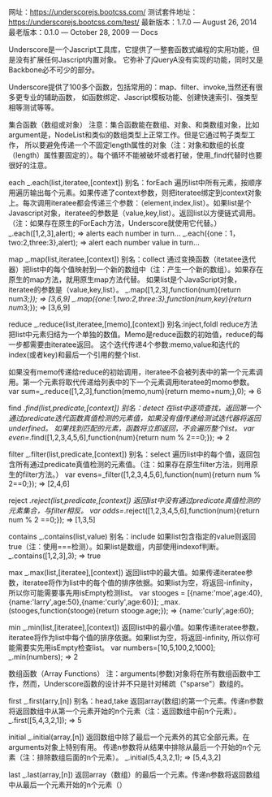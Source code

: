 网址：https://underscorejs.bootcss.com/
测试套件地址：https://underscorejs.bootcss.com/test/
最新版本：1.7.0 — August 26, 2014 
最老版本：0.1.0 — October 28, 2009 — Docs

Underscore是一个Jascript工具库，它提供了一整套函数式编程的实用功能，但是没有扩展任何Jascript内置对象。
它弥补了jQueryA没有实现的功能，同时又是Backbone必不可少的部分。

Underscore提供了100多个函数，包括常用的：map、filter、invoke,当然还有很多更专业的辅助函数，
如函数绑定、Jascript模板功能、创建快速索引、强类型相等测试等等。

集合函数（数组或对象）
注意：集合函数能在数组、对象、和类数组对象，比如argument是，NodeList和类似的数组类型上正常工作。但是它通过鸭子类型工作，
所以要避免传递一个不固定length属性的对象（注：对象和数组的长度（length）属性要固定的）。每个循环不能被破坏或者打破，使用_find代替时也要很好的注意。

each   _.each(list,iteratee,[context])  别名：forEach
遍历list中所有元素，按顺序用遍历输出每个元素。如果传递了context参数，则把iteratee绑定到context对象上。每次调用iteratee都会传递三个参数：（element,index,list）。如果list是个Javascript对象，iteratee的参数是（value,key,list）。返回list以方便链式调用。
（注：如果存在原生的ForEach方法，Underscore就使用它代替。）
_.each([1,2,3],alert);
=> alerts each number in turn...
_.each({one：1，two:2,three:3},alert);
=> alert each number value in turn...

map  _.map(list,iteratee,[context])   别名：collect
通过变换函数（itetatee迭代器）把list中的每个值映射到一个新的数组中（注：产生一个新的数组）。如果存在原生的map方法，就用原生map方法代替。
如果list是个JavaScript对象，iteratee的参数是（value,key,list）。
_.map([1,2,3],function(num){return num*3;});
=> [3,6,9]
_.map({one:1,two:2,three:3},function(num,key){return num*3;});
=> [3,6,9]

reduce  _.reduce(list,iteratee,[memo],[context])   别名:inject,foldl
reduce方法把list中元素归结为一个单独的数值。Memo是reduce函数的初始值，reduce的每一步都需要由iteratee返回。
这个迭代传递4个参数:memo,value和迭代的index(或者key)和最后一个引用的整个list.

如果没有memo传递给reduce的初始调用，iteratee不会被列表中的第一个元素调用。第一个元素将取代传递给列表中的下一个元素调用iteratee的momo参数。
var sum=_.reduce([1,2,3],function(memo,num){return memo+num;},0);
=> 6

find _.find(list,predicate,[context])  别名：detect
在list中逐项查找，返回第一个通过predicate迭代函数真值检测的元素值，如果没有值传递给测试迭代器将返回underfined。
如果找到匹配的元素，函数将立即返回，不会遍历整个list。
var even=_.find([1,2,3,4,5,6],function(num){return num % 2==0;});
=> 2

filter  _.filter(list,predicate,[context])  别名：select
遍历list中的每个值，返回包含所有通过predicate真值检测的元素值。（注：如果存在原生filter方法，则用原生的filter方法。）
var evens=_filter([1,2,3,4,5,6],function(num){return num % 2==0;});
=> [2,4,6]

reject  _.reject(list,predicate,[context])
返回list中没有通过predicate真值检测的元素集合，与filter相反。
var odds=_.reject([1,2,3,4,5,6],function(num){return num % 2 ==0;});
=> [1,3,5]

contains  _.contains(list,value)   别名：include
如果list包含指定的value则返回true（注：使用===检测）。如果list是数组，内部使用indexof判断。
_.contains([1,2,3],3);
=> true

max  _.max(list,[iteratee],[context])
返回list中的最大值。如果传递iteratee参数，iteratee将作为list中的每个值的排序依据。如果list为空，将返回-infinity，
所以你可能需要事先用isEmpty检测list。
var stooges = [{name:'moe',age:40},{name:'larry',age:50},{name:'curly',age:60}];
_max.(stooges,function(stooge){return stooge.age;});
=> {name:'curly',age:60};

min  _.min(list,[iteratee],[context])
返回list中的最小值。如果传递iteratee参数，iteratee将作为list中每个值的排序依据。如果list为空，将返回-infinity,
所以你可能需要实先用isEmpty检查list。
var numbers=[10,5,100,2,1000];
_.min(numbers);
=> 2

数组函数（Array Functions）
注：arguments(参数)对象将在所有数组函数中工作，然而，Underscore函数的设计并不只是针对稀疏（"sparse"）数组的。

first   _.first(arry,[n])  别名：head,take
返回array(数组)的第一个元素。传递n参数将返回数组中从第一个元素开始的n个元素（注：返回数组中前n个元素）。
_.first([5,4,3,2,1]);
=> 5

initial  _.initial(array,[n])
返回数组中除了最后一个元素外的其它全部元素。在arguments对象上特别有用。
传递n参数将从结果中排除从最后一个开始的n个元素（注：排除数组后面的n个元素）。
_.initial(5,4,3,2,1);
=> [5,4,3,2]

last  _.last(array,[n])
返回array（数组）的最后一个元素。传递n参数将返回数组中从最后一个元素开始的n个元素（）


